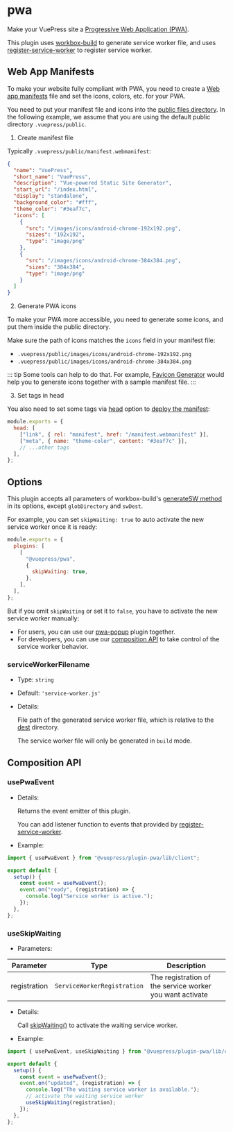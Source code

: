 # pwa

<NpmBadge package="@vuepress/plugin-pwa" />

Make your VuePress site a [Progressive Web Application (PWA)](https://developer.mozilla.org/en-US/docs/Web/Progressive_web_apps).

This plugin uses [workbox-build](https://developers.google.com/web/tools/workbox/modules/workbox-build) to generate service worker file, and uses [register-service-worker](https://github.com/yyx990803/register-service-worker) to register service worker.

## Web App Manifests

To make your website fully compliant with PWA, you need to create a [Web app manifests](https://developer.mozilla.org/en-US/docs/Web/Manifest) file and set the icons, colors, etc. for your PWA.

You need to put your manifest file and icons into the [public files directory](../../guide/assets.md#public-files). In the following example, we assume that you are using the default public directory `.vuepress/public`.

1. Create manifest file

Typically `.vuepress/public/manifest.webmanifest`:

```json
{
  "name": "VuePress",
  "short_name": "VuePress",
  "description": "Vue-powered Static Site Generator",
  "start_url": "/index.html",
  "display": "standalone",
  "background_color": "#fff",
  "theme_color": "#3eaf7c",
  "icons": [
    {
      "src": "/images/icons/android-chrome-192x192.png",
      "sizes": "192x192",
      "type": "image/png"
    },
    {
      "src": "/images/icons/android-chrome-384x384.png",
      "sizes": "384x384",
      "type": "image/png"
    }
  ]
}
```

2. Generate PWA icons

To make your PWA more accessible, you need to generate some icons, and put them inside the public directory.

Make sure the path of icons matches the `icons` field in your manifest file:

- `.vuepress/public/images/icons/android-chrome-192x192.png`
- `.vuepress/public/images/icons/android-chrome-384x384.png`

::: tip
Some tools can help to do that. For example, [Favicon Generator](https://realfavicongenerator.net/) would help you to generate icons together with a sample manifest file.
:::

3. Set tags in head

You also need to set some tags via [head](../config.md#head) option to [deploy the manifest](https://developer.mozilla.org/en-US/docs/Web/Manifest#deploying_a_manifest_with_the_link_tag):

```js
module.exports = {
  head: [
    ["link", { rel: "manifest", href: "/manifest.webmanifest" }],
    ["meta", { name: "theme-color", content: "#3eaf7c" }],
    // ...other tags
  ],
};
```

## Options

This plugin accepts all parameters of workbox-build's [generateSW method](https://developers.google.com/web/tools/workbox/reference-docs/latest/module-workbox-build#.generateSW) in its options, except `globDirectory` and `swDest`.

For example, you can set `skipWaiting: true` to auto activate the new service worker once it is ready:

```js
module.exports = {
  plugins: [
    [
      "@vuepress/pwa",
      {
        skipWaiting: true,
      },
    ],
  ],
};
```

But if you omit `skipWaiting` or set it to `false`, you have to activate the new service worker manually:

- For users, you can use our [pwa-popup](./pwa-popup.md) plugin together.
- For developers, you can use our [composition API](#composition-api) to take control of the service worker behavior.

### serviceWorkerFilename

- Type: `string`

- Default: `'service-worker.js'`

- Details:

  File path of the generated service worker file, which is relative to the [dest](../config.md#dest) directory.

  The service worker file will only be generated in `build` mode.

## Composition API

### usePwaEvent

- Details:

  Returns the event emitter of this plugin.

  You can add listener function to events that provided by [register-service-worker](https://github.com/yyx990803/register-service-worker).

- Example:

```ts
import { usePwaEvent } from "@vuepress/plugin-pwa/lib/client";

export default {
  setup() {
    const event = usePwaEvent();
    event.on("ready", (registration) => {
      console.log("Service worker is active.");
    });
  },
};
```

### useSkipWaiting

- Parameters:

| Parameter    | Type                        | Description                                              |
| ------------ | --------------------------- | -------------------------------------------------------- |
| registration | `ServiceWorkerRegistration` | The registration of the service worker you want activate |

- Details:

  Call [skipWaiting()](https://developer.mozilla.org/en-US/docs/Web/API/ServiceWorkerGlobalScope/skipWaiting) to activate the waiting service worker.

- Example:

```ts
import { usePwaEvent, useSkipWaiting } from "@vuepress/plugin-pwa/lib/client";

export default {
  setup() {
    const event = usePwaEvent();
    event.on("updated", (registration) => {
      console.log("The waiting service worker is available.");
      // activate the waiting service worker
      useSkipWaiting(registration);
    });
  },
};
```
